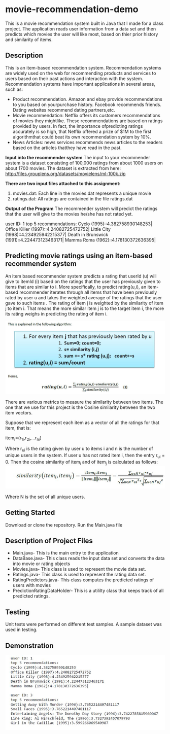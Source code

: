 # movie-recommendation-demo
This is a movie recommendation system built in Java that I made for a class project.  The application reads user information from a data set and then predicts which movies the user will like most, based on thier prior history and similarity of items.  

## Description
This is an item-based recommendation system. Recommendation systems are widely used on the web for recommending products and services to users based on their past actions and interaction with the system. Recommendation systems have important applications in several areas, such as:
* Product recommendation. Amazon and ebay provide recommendations to you based on yourpurchase history. Facebook recommends friends. Dating websites recommend dating partners,etc.
* Movie recommendation: Netflix offers its customers recommendations of movies they mightlike. These recommendations are based on ratings provided by users. In fact, the importance ofpredicting ratings accurately is so high, that Netflix offered a prize of $1M to the first algorithmthat could beat its own recommendation system by 10%.
* News Articles: news services recommends news articles to the readers based on the articles thatthey have read in the past.

**Input into the recommender system**
The input to your recommender system is a dataset consisting of 100,000 ratings from about 1000 users on about 1700 movies. The dataset is extracted from here: http://files.grouplens.org/datasets/movielens/ml-100k.zip

**There are two input files attached to this assignment:**
1. movies.dat: Each line in the movies.dat represents a unique movie
2. ratings.dat: All ratings are contained in the file ratings.dat

**Output of the Program**
The recommender system will predict the ratings that the user will give to the movies he/she has not rated yet.

user ID: 1 top 5 recommendations: Cyclo (1995)::4.382758930148253| Office Killer (1997)::4.24082725472752| Little City (1998)::4.234925942215377| Death in Brunswick (1991)::4.224473123463171| Mamma Roma (1962)::4.178130372636395|

## Predicting movie ratings using an item-based recommender system
An item based recommender system predicts a rating that userId (u) will give to itemId (i) based on the ratings that the user has previously given to items that are similar to i. More specifically, to predict rating(u,i), an item-based recommender iterates through all items that have been previously rated by user u and takes the weighted average of the ratings that the user gave to such items . The rating of item j is weighted by the similarity of item j to item i. That means the more similar item j is to the target item i, the more its rating weighs in predicting the rating of item i.

![alt text][logo1]

[logo1]: https://github.com/ChrisToplikar/movie-recommendation-demo/blob/master/algorithm%20of%20recommender.JPG?raw=true
 "Algorithm"
 
There are various metrics to measure the similarity between two items. The one that we use for this project is the Cosine similarity between the two item vectors.

Suppose that we represent each item as a vector of all the ratings for that item, that is:

item<sub>i</sub>=(r<sub>1i</sub>,r<sub>2i</sub>,...r<sub>ni</sub>)

Where r<sub>ui</sub> is the rating given by user u to items i and n is the number of unique users in the system. If user u has not rated item i, then the entry r<sub>ui</sub> = 0.
Then the cosine similarity of item<sub>i</sub> and of item<sub>j</sub> is calculated as follows:
![alt text][logo2]

[logo2]: https://github.com/ChrisToplikar/movie-recommendation-demo/blob/master/cosine%20similarity.JPG?raw=true
 "Cosine Similarity"
 
 Where N is the set of all unique users.

## Getting Started
Download or clone the repository. Run the Main.java file

## Description of Project Files
* Main.java- This is the main entry to the application
* DataBase.java- This class reads the input data set and converts the data into movie or rating objects
* Movies.java- This class is used to represent the movie data set.
* Ratings.java- This class is used to represent the rating data set.
* RatingPredictors.java- This class computes the predicted ratings of users with movies
* PredictionRatingDataHolder- This is a utililty class that keeps track of all predicted ratings.

## Testing
Unit tests were performed on different test samples.  A sample dataset was used in testing.

## Demonstration

![alt text][logo3]

[logo3]: https://github.com/ChrisToplikar/movie-recommendation-demo/blob/master/output.JPG?raw=true
 "Output"




